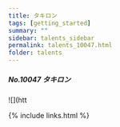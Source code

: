 ```yaml
---
title: タキロン
tags: [getting_started]
summary: ""
sidebar: talents_sidebar
permalink: talents_10047.html
folder: talents
---
```



##### No.10047 タキロン  

![](htt





{% include links.html %}
